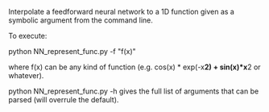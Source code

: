 Interpolate a feedforward neural network to a 1D function given as a symbolic argument from the command line.

To execute: 

python NN_represent_func.py -f "f(x)"

where f(x) can be any kind of function (e.g. cos(x) * exp(-x**2) + sin(x)*x**2 or whatever).

python NN_represent_func.py -h gives the full list of arguments that can be parsed (will overrule the default).
